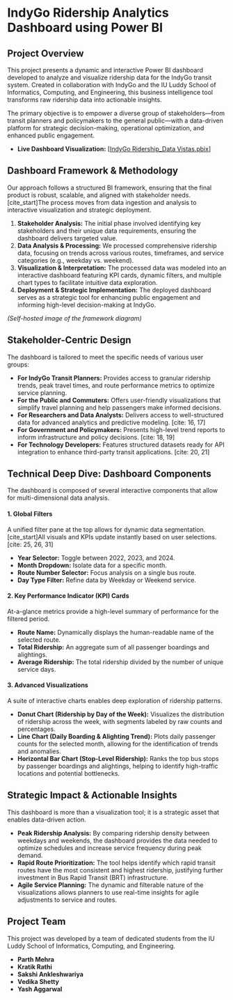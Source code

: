 

# IndyGo Ridership Analytics Dashboard using Power BI

## Project Overview

This project presents a dynamic and interactive Power BI dashboard developed to analyze and visualize ridership data for the IndyGo transit system. Created in collaboration with IndyGo and the IU Luddy School of Informatics, Computing, and Engineering, this business intelligence tool transforms raw ridership data into actionable insights. 

The primary objective is to empower a diverse group of stakeholders—from transit planners and policymakers to the general public—with a data-driven platform for strategic decision-making, operational optimization, and enhanced public engagement. 

  - **Live Dashboard Visualization:** [[IndyGo Ridership_Data Vistas.pbix](https://github.com/Parth310800/Indygo-Ridership-using-PowerBI/blob/main/IndyGo%20Ridership_Data%20Vistas.pbix)]


## Dashboard Framework & Methodology

Our approach follows a structured BI framework, ensuring that the final product is robust, scalable, and aligned with stakeholder needs. [cite\_start]The process moves from data ingestion and analysis to interactive visualization and strategic deployment. 

1.  **Stakeholder Analysis:** The initial phase involved identifying key stakeholders and their unique data requirements, ensuring the dashboard delivers targeted value. 
2.  **Data Analysis & Processing:** We processed comprehensive ridership data, focusing on trends across various routes, timeframes, and service categories (e.g., weekday vs. weekend).
3.  **Visualization & Interpretation:** The processed data was modeled into an interactive dashboard featuring KPI cards, dynamic filters, and multiple chart types to facilitate intuitive data exploration. 
4.  **Deployment & Strategic Implementation:** The deployed dashboard serves as a strategic tool for enhancing public engagement and informing high-level decision-making at IndyGo. 

 *(Self-hosted image of the framework diagram)*

## Stakeholder-Centric Design

The dashboard is tailored to meet the specific needs of various user groups:

  * **For IndyGo Transit Planners:** Provides access to granular ridership trends, peak travel times, and route performance metrics to optimize service planning. 
  * **For the Public and Commuters:** Offers user-friendly visualizations that simplify travel planning and help passengers make informed decisions. 
  * **For Researchers and Data Analysts:** Delivers access to well-structured data for advanced analytics and predictive modeling. [cite: 16, 17]
  * **For Government and Policymakers:** Presents high-level trend reports to inform infrastructure and policy decisions. [cite: 18, 19]
  * **For Technology Developers:** Features structured datasets ready for API integration to enhance third-party transit applications. [cite: 20, 21]

## Technical Deep Dive: Dashboard Components

The dashboard is composed of several interactive components that allow for multi-dimensional data analysis.

 
#### 1\. Global Filters

A unified filter pane at the top allows for dynamic data segmentation. [cite\_start]All visuals and KPIs update instantly based on user selections. [cite: 25, 26, 31]

  * **Year Selector:** Toggle between 2022, 2023, and 2024.
  * **Month Dropdown:** Isolate data for a specific month. 
  * **Route Number Selector:** Focus analysis on a single bus route. 
  * **Day Type Filter:** Refine data by Weekday or Weekend service. 

#### 2\. Key Performance Indicator (KPI) Cards

At-a-glance metrics provide a high-level summary of performance for the filtered period. 

  * **Route Name:** Dynamically displays the human-readable name of the selected route. 
  * **Total Ridership:** An aggregate sum of all passenger boardings and alightings. 
  * **Average Ridership:** The total ridership divided by the number of unique service days. 

#### 3\. Advanced Visualizations

A suite of interactive charts enables deep exploration of ridership patterns.

  * **Donut Chart (Ridership by Day of the Week):** Visualizes the distribution of ridership across the week, with segments labeled by raw counts and percentages. 
  * **Line Chart (Daily Boarding & Alighting Trend):** Plots daily passenger counts for the selected month, allowing for the identification of trends and anomalies. 
  * **Horizontal Bar Chart (Stop-Level Ridership):** Ranks the top bus stops by passenger boardings and alightings, helping to identify high-traffic locations and potential bottlenecks. 

## Strategic Impact & Actionable Insights

This dashboard is more than a visualization tool; it is a strategic asset that enables data-driven action.

  * **Peak Ridership Analysis:** By comparing ridership density between weekdays and weekends, the dashboard provides the data needed to optimize schedules and increase service frequency during peak demand. 
  * **Rapid Route Prioritization:** The tool helps identify which rapid transit routes have the most consistent and highest ridership, justifying further investment in Bus Rapid Transit (BRT) infrastructure. 
  * **Agile Service Planning:** The dynamic and filterable nature of the visualizations allows planners to use real-time insights for agile adjustments to service and routes. 

## Project Team

This project was developed by a team of dedicated students from the IU Luddy School of Informatics, Computing, and Engineering.

  * **Parth Mehra** 
  * **Kratik Rathi** 
  * **Sakshi Ankleshwariya** 
  * **Vedika Shetty** 
  * **Yash Aggarwal** 
